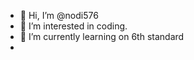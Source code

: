 - 👋 Hi, I’m @nodi576
- 👀 I’m interested in coding.
- 🌱 I’m currently learning on 6th standard 
-
<!---
nodi576/nodi576 is a ✨ special ✨ repository because its `README.md` (this file) appears on your GitHub profile.
You can click the Preview link to take a look at your changes.
--->
